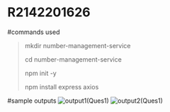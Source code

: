 # R2142201626
#commands used
>mkdir number-management-service
>
>
>cd number-management-service
>
>
>npm init -y
>
>
>npm install express axios
>
>

#sample outputs
![output1(Ques1)](https://github.com/SinghSahabbb/R2142201626/assets/99485337/673c633d-5a10-4042-9c1b-059b953c1adb)
![output2(Ques1)](https://github.com/SinghSahabbb/R2142201626/assets/99485337/1712903b-b8f5-4c98-bd9e-de14c904c63f)


